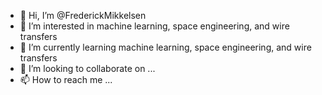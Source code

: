- 👋 Hi, I’m @FrederickMikkelsen
- 👀 I’m interested in machine learning, space engineering, and wire transfers
- 🌱 I’m currently learning machine learning, space engineering, and wire transfers
- 💞️ I’m looking to collaborate on ...
- 📫 How to reach me ...

<!---
FrederickMikkelsen/FrederickMikkelsen is a ✨ special ✨ repository because its `README.md` (this file) appears on your GitHub profile.
You can click the Preview link to take a look at your changes.
--->
